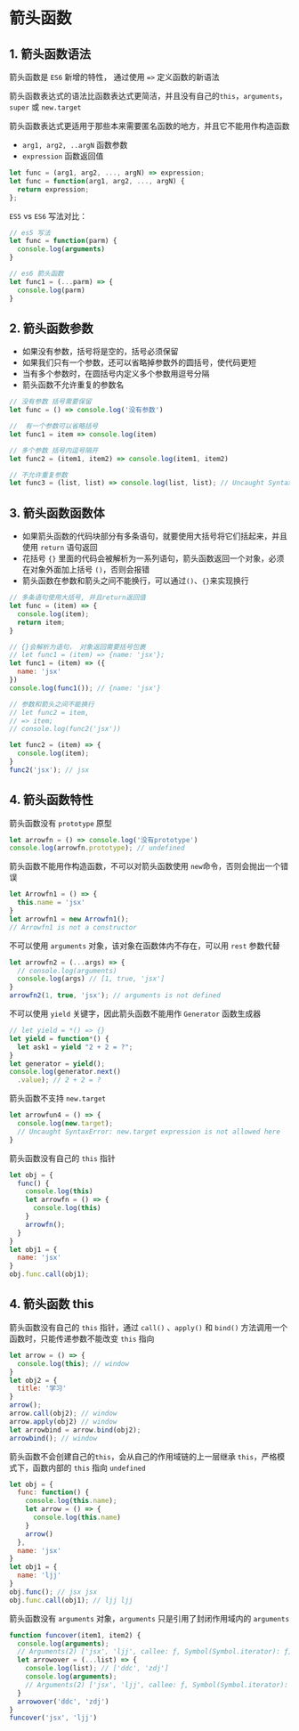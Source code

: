 # 箭头函数



## 1. 箭头函数语法

箭头函数是 `ES6` 新增的特性， 通过使用 `=>` 定义函数的新语法

箭头函数表达式的语法比函数表达式更简洁，并且没有自己的`this`，`arguments`，`super` 或 `new.target`

箭头函数表达式更适用于那些本来需要匿名函数的地方，并且它不能用作构造函数

* `arg1, arg2, ..argN` 函数参数
* `expression` 函数返回值

```js
let func = (arg1, arg2, ..., argN) => expression;
let func = function(arg1, arg2, ..., argN) {
  return expression;
};
```

`ES5` vs `ES6` 写法对比：

```js
// es5 写法
let func = function(parm) {
  console.log(arguments)
}

// es6 箭头函数
let func1 = (...parm) => {
  console.log(parm)
}
```



## 2. 箭头函数参数

* 如果没有参数，括号将是空的，括号必须保留
* 如果我们只有一个参数，还可以省略掉参数外的圆括号，使代码更短
* 当有多个参数时，在圆括号内定义多个参数用逗号分隔
* 箭头函数不允许重复的参数名

```js
// 没有参数 括号需要保留
let func = () => console.log('没有参数')

//  有一个参数可以省略括号
let func1 = item => console.log(item)

// 多个参数 括号内逗号隔开
let func2 = (item1, item2) => console.log(item1, item2)

// 不允许重复参数
let func3 = (list, list) => console.log(list, list); // Uncaught SyntaxError
```



## 3. 箭头函数函数体

* 如果箭头函数的代码块部分有多条语句，就要使用大括号将它们括起来，并且使用 `return` 语句返回
* 花括号 `{}` 里面的代码会被解析为一系列语句，箭头函数返回一个对象，必须在对象外面加上括号 `()`，否则会报错
* 箭头函数在参数和箭头之间不能换行，可以通过`()`、`{}`来实现换行

```js
// 多条语句使用大括号, 并且return返回值
let func = (item) => {
  console.log(item);
  return item;
}

// {}会解析为语句， 对象返回需要括号包裹
// let func1 = (item) => {name: 'jsx'};
let func1 = (item) => ({
  name: 'jsx'
})
console.log(func1()); // {name: 'jsx'}

// 参数和箭头之间不能换行
// let func2 = item, 
// => item;
// console.log(func2('jsx'))

let func2 = (item) => {
  console.log(item);
}
func2('jsx'); // jsx
```



## 4. 箭头函数特性

箭头函数没有 `prototype` 原型

```js
let arrowfn = () => console.log('没有prototype')
console.log(arrowfn.prototype); // undefined
```



箭头函数不能用作构造函数，不可以对箭头函数使用 `new`命令，否则会抛出一个错误

```js
let Arrowfn1 = () => {
  this.name = 'jsx'
}
let arrowfn1 = new Arrowfn1();
// Arrowfn1 is not a constructor
```



不可以使用 `arguments` 对象，该对象在函数体内不存在，可以用 `rest` 参数代替

```js
let arrowfn2 = (...args) => {
  // console.log(arguments)
  console.log(args) // [1, true, 'jsx']
}
arrowfn2(1, true, 'jsx'); // arguments is not defined
```



不可以使用  `yield` 关键字，因此箭头函数不能用作 `Generator` 函数生成器

```js
// let yield = *() => {}
let yield = function*() {
  let ask1 = yield "2 + 2 = ?";
}
let generator = yield();
console.log(generator.next()
  .value); // 2 + 2 = ?
```



箭头函数不支持 `new.target`

```js
let arrowfun4 = () => {
  console.log(new.target);
  // Uncaught SyntaxError: new.target expression is not allowed here
}
```



箭头函数没有自己的 `this` 指针

```js
let obj = {
  func() {
    console.log(this)
    let arrowfn = () => {
      console.log(this)
    }
    arrowfn();
  }
}
let obj1 = {
  name: 'jsx'
}
obj.func.call(obj1);
```



## 4. 箭头函数 this

箭头函数没有自己的 `this` 指针，通过 `call()` 、`apply()` 和 `bind()` 方法调用一个函数时，只能传递参数不能改变 `this` 指向

```js
let arrow = () => {
  console.log(this); // window
}
let obj2 = {
  title: '学习'
}
arrow();
arrow.call(obj2); // window
arrow.apply(obj2) // window
let arrowbind = arrow.bind(obj2);
arrowbind(); // window
```



箭头函数不会创建自己的`this`，会从自己的作用域链的上一层继承 `this`，严格模式下，函数内部的 `this` 指向 `undefined`

```js
let obj = {
  func: function() {
    console.log(this.name);
    let arrow = () => {
      console.log(this.name)
    }
    arrow()
  },
  name: 'jsx'
}
let obj1 = {
  name: 'ljj'
}
obj.func(); // jsx jsx
obj.func.call(obj1); // ljj ljj
```



箭头函数没有 `arguments` 对象，`arguments` 只是引用了封闭作用域内的 `arguments`

```js
function funcover(item1, item2) {
  console.log(arguments);
  // Arguments(2) ['jsx', 'ljj', callee: ƒ, Symbol(Symbol.iterator): ƒ]
  let arrowover = (...list) => {
    console.log(list); // ['ddc', 'zdj']
    console.log(arguments);
    // Arguments(2) ['jsx', 'ljj', callee: ƒ, Symbol(Symbol.iterator): ƒ]
  }
  arrowover('ddc', 'zdj')
}
funcover('jsx', 'ljj')
```

